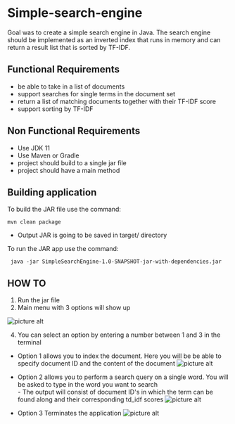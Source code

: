     
# Simple-search-engine

Goal was to create a simple search engine in Java. The search engine should be implemented
as an inverted index that runs in memory and can return a result
list that is sorted by TF-IDF.

## Functional Requirements

 * be able to take in a list of documents
 * support searches for single terms in the document set
 * return a list of matching documents together with their TF-IDF score
 * support sorting by TF-IDF

## Non Functional Requirements 

* Use JDK 11
* Use Maven or Gradle
* project should build to a single jar file
* project should have a main method

## Building application 

To build the JAR file use the command:
```
mvn clean package
```
- Output JAR is going to be saved in target/ directory

To run the JAR app  use the command:

``` java -jar SimpleSearchEngine-1.0-SNAPSHOT-jar-with-dependencies.jar```

## HOW TO 

1. Run the jar file
2. Main menu with 3 options will show up

![picture alt](https://github.com/PawelRozniecki/Simple-Search-Engine/blob/main/images/menuScreen.png)

4. You can select an option by entering a number  between 1 and 3 in the terminal
* Option 1 allows you to index the document. Here you will be be able to specify document ID and the content of the document
![picture alt]("https://github.com/PawelRozniecki/Simple-Search-Engine/blob/main/images/indexingScreen.png")
- Option 2 allows you to perform a search query on a single word. You will be asked to type in the word you want to search  
      - The output will consist of document ID's in which the term can be found along and their corresponding td_idf scores
 ![picture alt]("https://github.com/PawelRozniecki/Simple-Search-Engine/blob/main/images/searchingScreen.png")
* Option 3 Terminates the application 
 ![picture alt]("https://github.com/PawelRozniecki/Simple-Search-Engine/blob/main/images/Exiting.png")

   





  
